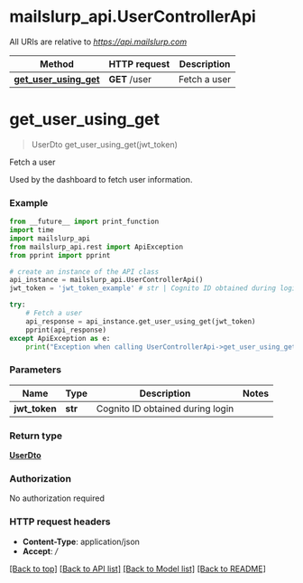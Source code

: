 # mailslurp_api.UserControllerApi

All URIs are relative to *https://api.mailslurp.com*

Method | HTTP request | Description
------------- | ------------- | -------------
[**get_user_using_get**](UserControllerApi.md#get_user_using_get) | **GET** /user | Fetch a user


# **get_user_using_get**
> UserDto get_user_using_get(jwt_token)

Fetch a user

Used by the dashboard to fetch user information.

### Example
```python
from __future__ import print_function
import time
import mailslurp_api
from mailslurp_api.rest import ApiException
from pprint import pprint

# create an instance of the API class
api_instance = mailslurp_api.UserControllerApi()
jwt_token = 'jwt_token_example' # str | Cognito ID obtained during login

try:
    # Fetch a user
    api_response = api_instance.get_user_using_get(jwt_token)
    pprint(api_response)
except ApiException as e:
    print("Exception when calling UserControllerApi->get_user_using_get: %s\n" % e)
```

### Parameters

Name | Type | Description  | Notes
------------- | ------------- | ------------- | -------------
 **jwt_token** | **str**| Cognito ID obtained during login | 

### Return type

[**UserDto**](UserDto.md)

### Authorization

No authorization required

### HTTP request headers

 - **Content-Type**: application/json
 - **Accept**: */*

[[Back to top]](#) [[Back to API list]](../README.md#documentation-for-api-endpoints) [[Back to Model list]](../README.md#documentation-for-models) [[Back to README]](../README.md)

